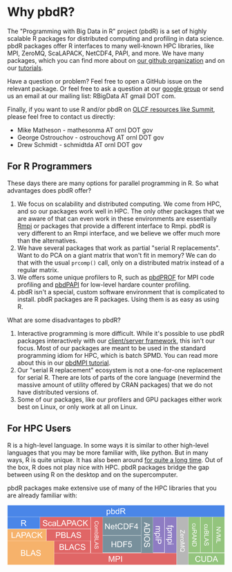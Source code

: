 # Why pbdR?

The "Programming with Big Data in R" project (pbdR) is a set of highly scalable R packages for distributed computing and profiling in data science. pbdR packages offer R interfaces to many well-known HPC libraries, like MPI, ZeroMQ, ScaLAPACK, NetCDF4, PAPI, and more. We have many packages, which you can find more about on [our github organization](https://github.com/rbigdata) and on our [tutorials](../../README.md).

Have a question or problem? Feel free to open a GitHub issue on the relevant package. Or feel free to ask a question at our [google group](http://group.pbdr.org/) or send us an email at our mailing list: RBigData AT gmail DOT com.

Finally, if you want to use R and/or pbdR on [OLCF resources like Summit](https://www.olcf.ornl.gov/olcf-resources/compute-systems/summit/), please feel free to contact us directly:

* Mike Matheson - mathesonma AT ornl DOT gov
* George Ostrouchov - ostrouchovg AT ornl DOT gov
* Drew Schmidt - schmidtda AT ornl DOT gov



## For R Programmers

These days there are many options for parallel programming in R. So what advantages does pbdR offer?

1. We focus on scalability and distributed computing. We come from HPC, and so our packages work well in HPC. The only other packages that we are aware of that can even work in these environments are essentially [Rmpi](https://cran.r-project.org/web/packages/Rmpi/index.html) or packages that provide a different interface to Rmpi. pbdR is very different to an Rmpi interface, and we believe we offer much more than the alternatives.
2. We have several packages that work as partial "serial R replacements". Want to do PCA on a giant matrix that won't fit in memory? We can do that with the usual `prcomp()` call, only on a distributed matrix instead of a regular matrix.
3. We offers some unique profilers to R, such as [pbdPROF](https://github.com/RBigData/pbdPROF) for MPI code profiling and [pbdPAPI](https://github.com/RBigData/pbdPAPI) for low-level hardare counter profiling.
4. pbdR isn't a special, custom software environment that is complicated to install. pbdR packages are R packages. Using them is as easy as using R.

What are some disadvantages to pbdR?

1. Interactive programming is more difficult. While it's possible to use pbdR packages interactively with our [client/server framework](https://github.com/rbigdata/pbdCS), this isn't our focus. Most of our packages are meant to be used in the standard programming idiom for HPC, which is batch SPMD. You can read more about this in our [pbdMPI tutorial](./content/pbdR/mpi.md).
2. Our "serial R replacement" ecosystem is not a one-for-one replacement for serial R. There are lots of parts of the core language (nevermind the massive amount of utility offered by CRAN packages) that we do not have distributed versions of.
3. Some of our packages, like our profilers and GPU packages either work best on Linux, or only work at all on Linux.



## For HPC Users

R is a high-level language. In some ways it is similar to other high-level languages that you may be more familiar with, like python. But in many ways, R is quite unique. It has also been around [for quite a long time](https://en.wikipedia.org/wiki/R_(programming_language)#History). Out of the box, R does not play nice with HPC. pbdR packages bridge the gap between using R on the desktop and on the supercomputer.

pbdR packages make extensive use of many of the HPC libraries that you are already familiar with:

![](pics/pbdR_libs.png)
